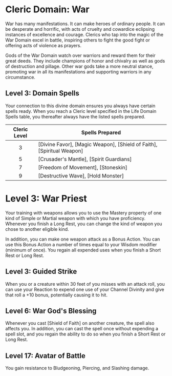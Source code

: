 # Cleric Domain: War

War has many manifestations. It can make heroes of ordinary people. It can be desperate and horrific, with acts of cruelty and cowardice eclipsing instances of excellence and courage. Clerics who tap into the magic of the War Domain excel in battle, inspiring others to fight the good fight or offering acts of violence as prayers. 

Gods of the War Domain watch over warriors and reward them for their great deeds. They include champions of honor and chivalry as well as gods of destruction and pillage. Other war gods take a more neutral stance, promoting war in all its manifestations and supporting warriors in any circumstance.

## Level 3: Domain Spells

Your connection to this divine domain ensures you always have certain spells ready. When you reach a Cleric level specified in the Life Domain Spells table, you thereafter always have the listed spells prepared.

| Cleric Level | Spells Prepared |
| :-: | --- |
| 3 | [Divine Favor], [Magic Weapon], [Shield of Faith], [Spiritual Weapon] |
| 5 | [Crusader's Mantle], [Spirit Guardians] |
| 7 | [Freedom of Movement], [Stoneskin] |
| 9 | [Destructive Wave], [Hold Monster] |


# Level 3: War Priest

Your training with weapons allows you to use the Mastery property of one kind of Simple or Martial weapon with which you have proficiency. Whenever you finish a Long Rest, you can change the kind of weapon you chose to another eligible kind.

In addition, you can make one weapon attack as a Bonus Action. You can use this Bonus Action a number of times equal to your Wisdom modifier (minimum of once). You regain all expended uses when you finish a Short Rest or Long Rest.

## Level 3: Guided Strike

When you or a creature within 30 feet of you misses with an attack roll, you can use your Reaction to expend one use of your Channel Divinity and give that roll a +10 bonus, potentially causing it to hit.

## Level 6: War God's Blessing

Whenever you cast [Shield of Faith] on another creature, the spell also affects you. In addition, you can cast the spell once without expending a spell slot, and you regain the ability to do so when you finish a Short Rest or Long Rest.

## Level 17: Avatar of Battle

You gain resistance to Bludgeoning, Piercing, and Slashing damage.